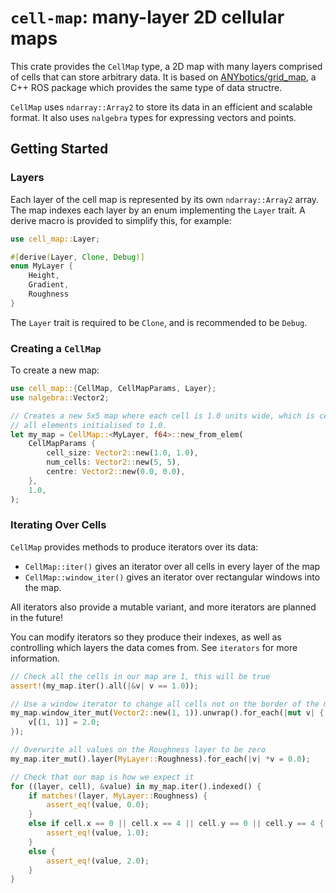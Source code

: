 # `cell-map`: many-layer 2D cellular maps

This crate provides the `CellMap` type, a 2D map with many layers comprised of
cells that can store arbitrary data. It is based on
[ANYbotics/grid_map](https://github.com/ANYbotics/grid_map), a C++ ROS package
which provides the same type of data structre.

`CellMap` uses `ndarray::Array2` to store its data in an efficient and
scalable format. It also uses `nalgebra` types for expressing vectors and
points.

## Getting Started

### Layers

Each layer of the cell map is represented by its own `ndarray::Array2` array.
The map indexes each layer by an enum implementing the `Layer` trait. A derive
macro is provided to simplify this, for example:

```rust
use cell_map::Layer;

#[derive(Layer, Clone, Debug)]
enum MyLayer {
    Height,
    Gradient,
    Roughness
}
```

The `Layer` trait is required to be `Clone`, and is recommended to be `Debug`.

### Creating a `CellMap`

To create a new map:

```rust
use cell_map::{CellMap, CellMapParams, Layer};
use nalgebra::Vector2;

// Creates a new 5x5 map where each cell is 1.0 units wide, which is centred on (0, 0), with
// all elements initialised to 1.0.
let my_map = CellMap::<MyLayer, f64>::new_from_elem(
    CellMapParams {
        cell_size: Vector2::new(1.0, 1.0),
        num_cells: Vector2::new(5, 5),
        centre: Vector2::new(0.0, 0.0),
    },
    1.0,
);
```

### Iterating Over Cells

`CellMap` provides methods to produce iterators over its data:
  - `CellMap::iter()` gives an iterator over all cells in every layer of the map
  - `CellMap::window_iter()` gives an iterator over rectangular windows into the map.

All iterators also provide a mutable variant, and more iterators are planned
in the future!

You can modify iterators so they produce their indexes, as well as controlling which layers the
data comes from. See `iterators` for more information.

```rust
// Check all the cells in our map are 1, this will be true
assert!(my_map.iter().all(|&v| v == 1.0));

// Use a window iterator to change all cells not on the border of the map to 2
my_map.window_iter_mut(Vector2::new(1, 1)).unwrap().for_each(|mut v| {
    v[(1, 1)] = 2.0;
});

// Overwrite all values on the Roughness layer to be zero
my_map.iter_mut().layer(MyLayer::Roughness).for_each(|v| *v = 0.0);

// Check that our map is how we expect it
for ((layer, cell), &value) in my_map.iter().indexed() {
    if matches!(layer, MyLayer::Roughness) {
        assert_eq!(value, 0.0);
    }
    else if cell.x == 0 || cell.x == 4 || cell.y == 0 || cell.y == 4 {
        assert_eq!(value, 1.0);
    }
    else {
        assert_eq!(value, 2.0);
    }
}
```